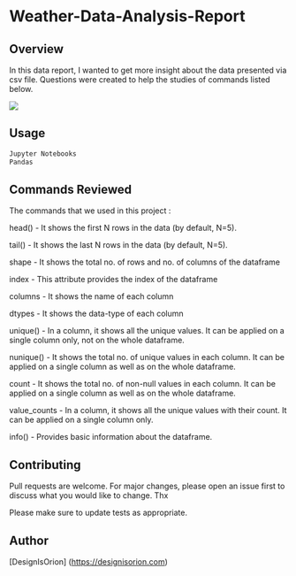 # Weather-Data-Analysis-Report

## Overview

In this data report, I wanted to get more insight about the data presented via csv file. 
Questions were created to help the studies of commands listed below.

<img src = "https://github.com/DesignisOrion/Weather-Data-Analysis-Report/blob/main/img/weather.jpg"></img>


## Usage

```python
Jupyter Notebooks
Pandas
```


## Commands Reviewed

The commands that we used in this project :

head() - It shows the first N rows in the data (by default, N=5).

tail() - It shows the last N rows in the data (by default, N=5).

shape - It shows the total no. of rows and no. of columns of the dataframe

index - This attribute provides the index of the dataframe

columns - It shows the name of each column

dtypes - It shows the data-type of each column

unique() - In a column, it shows all the unique values. It can be applied on a single column only, not on the whole dataframe.

nunique() - It shows the total no. of unique values in each column. It can be applied on a single column as well as on the whole dataframe.

count - It shows the total no. of non-null values in each column. It can be applied on a single column as well as on the whole dataframe.

value_counts - In a column, it shows all the unique values with their count. It can be applied on a single column only.

info() - Provides basic information about the dataframe.


## Contributing
Pull requests are welcome. For major changes, please open an issue first to discuss what you would like to change. Thx

Please make sure to update tests as appropriate.

## Author
[DesignIsOrion] (https://designisorion.com)
